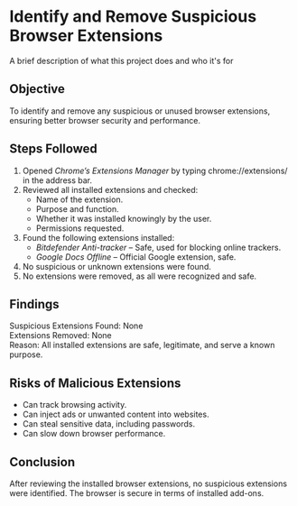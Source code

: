 
# Identify and Remove Suspicious Browser Extensions

A brief description of what this project does and who it's for

## Objective
To identify and remove any suspicious or unused browser extensions, ensuring better browser security and performance.

## Steps Followed
1. Opened *Chrome’s Extensions Manager* by typing chrome://extensions/ in the address bar.
2. Reviewed all installed extensions and checked:
   - Name of the extension.
   - Purpose and function.
   - Whether it was installed knowingly by the user.
   - Permissions requested.
3. Found the following extensions installed:
   - *Bitdefender Anti-tracker* – Safe, used for blocking online trackers.
   - *Google Docs Offline* – Official Google extension, safe.
4. No suspicious or unknown extensions were found.
5. No extensions were removed, as all were recognized and safe.

## Findings

Suspicious Extensions Found: None  
Extensions Removed: None  
Reason: All installed extensions are safe, legitimate, and serve a known purpose.


## Risks of Malicious Extensions
- Can track browsing activity.
- Can inject ads or unwanted content into websites.
- Can steal sensitive data, including passwords.
- Can slow down browser performance.

## Conclusion
After reviewing the installed browser extensions, no suspicious extensions were identified. The browser is secure in terms of installed add-ons.

